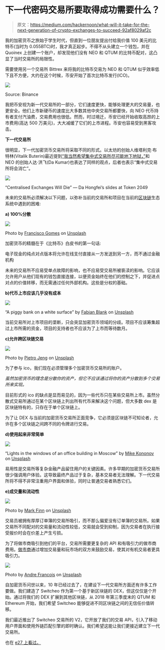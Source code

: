 # 下一代密码交易所要取得成功需要什么？

> 原文：<https://medium.com/hackernoon/what-will-it-take-for-the-next-generation-of-crypto-exchanges-to-succeed-92af8029af2c>

我的加密货币之旅始于学生时代，但直到一位朋友提出付给我价值 100 美元的比特币(当时为 0.055BTC)时，我才真正起步。不得不从头建立一个钱包，并在 Quoinex 上创建一个账户，却发现他们没有 NEO 和 QTUM 的比特币配对，这凸显了当时交易所的局限性。

需要使用另一个交易所 Bittrex 来将我的比特币交易为 NEO 和 QTUM 似乎效率低下且不方便，大约在这个时候，币安开始了首次比特币发行(ICO)。

![](img/7f877d156e7f02e76f7313873fadb0c0.png)

Source: Binance

我把币安视为新一代交易所的一部分，它们速度更快，能够处理更大的交易量，也更安全。他们上市新硬币的速度比大多数其他中央交易所都要快，向 NEO 代币持有者支付汽油费，交易费用也很低。然而，时过境迁，币安已经开始收取高昂的上市费用(高达 500 万美元)，大大减缓了它们的上市进程。币安也容易受到黑客攻击。

**下一代交易所**

很明显，下一代加密货币交易所将采取不同的形式。以太坊的创始人维塔利克·布特林(Vitalik Buterin)最近提到[“我当然希望集中式交易所尽可能地下地狱，”](https%3A%2F%2Ftechcrunch.com%2F2018%2F07%2F06%2Fvitalik-buterin-i-definitely-hope-centralized-exchanges-go-burn-in-hell-as-much-as-possible%2F)和 NEO 的创始人达·洪飞(Da Kumar)也表达了同样的观点，后者也表示“集中式交易所将会消亡”。

![](img/b33ef321c24e1f0650e6767ec6f0ad61.png)

“Centralised Exchanges Will Die” — Da Hongfei’s slides at Token 2049

未来的交易所必须解决以下问题，以弥补当前的交易所和项目在当前的[区块链](https://hackernoon.com/tagged/blockchain)生态系统中遇到的困难:

**a) 100%分散**

![](img/2a1656d6d2e5fa4c7c246fe03993417f.png)

Photo by [Francisco Gomes](/hackernoon/https%3A%2F%2Funsplash.com%2F%40thepip%3Futm_source%3Dmedium%26utm_medium%3Dreferral) on [Unsplash](https%3A%2F%2Funsplash.com%3Futm_source%3Dmedium%26utm_medium%3Dreferral)

加密货币的精髓在于《比特币》白皮书的第一句话:

电子现金的纯点对点版本将允许在线支付直接从一方发送到另一方，而不通过金融机构

未来的交易所不应易受单点故障的影响，也不应易受交易所被亵渎的影响。它应该允许用户从他们现有的钱包直接连接，以便资金始终在他们的控制之下，并促进点对点的价值转移，而无需通过任何外部机构。这些是分权的基础。

**b)代币上市应该几乎没有成本**

![](img/4f5a07c9225814d1792a666bce8aa591.png)

“A piggy bank on a white surface” by [Fabian Blank](/hackernoon/https%3A%2F%2Funsplash.com%2F%40blankerwahnsinn%3Futm_source%3Dmedium%26utm_medium%3Dreferral) on [Unsplash](https%3A%2F%2Funsplash.com%3Futm_source%3Dmedium%26utm_medium%3Dreferral)

当前交易所对上市项目的垄断，只会突显加密货币领域的分歧。项目不应该筹集超过上市所需的资金，项目的支持者也不应该为了上市而等待数月。

**c)允许跨区块链交易**

![](img/18878c47f8d25e5cf9b9510080072f6c.png)

Photo by [Pietro Jeng](/hackernoon/https%3A%2F%2Funsplash.com%2F%40pietrozj%3Futm_source%3Dmedium%26utm_medium%3Dreferral) on [Unsplash](https%3A%2F%2Funsplash.com%3Futm_source%3Dmedium%26utm_medium%3Dreferral)

为了参与 ico，我们现在必须管理多个加密货币交易所的账户。

*虽然加密货币的理念是分散你的资产，但它不应该通过将你的资产分散到多个交易所来实现。*

目前形式的 ico 的缺点是显而易见的，因为一些代币只在某些交易所上市。虽然分散式交易所通过在某个区块链上列出所有代币来解决这个问题，但大多数 dex 是区块链特有的，只存在于单个区块链上。

为了让 DEX 与当前的加密货币交易所正面竞争，它必须是区块链不可知论者，允许在多个区块链之间跨不同的令牌进行交易。

**d)使用起来非常简单**

![](img/1e6b91b48a6fb9de2083f0864b116a5f.png)

“Lights in the windows of an office building in Moscow” by [Mike Kononov](/hackernoon/https%3A%2F%2Funsplash.com%2F%40mikofilm%3Futm_source%3Dmedium%26utm_medium%3Dreferral) on [Unsplash](https%3A%2F%2Funsplash.com%3Futm_source%3Dmedium%26utm_medium%3Dreferral)

易用性是交易所等复杂金融产品留住用户的关键因素。许多早期的加密货币交易所很少强调用户体验。这导致最终产品过于复杂，基本交易者无法理解。下一代交易所将不得不非常注重用户界面和体验，同时让普通交易者熟悉它们。

**e)成交量和流动性**

![](img/7eedbe238b3390e9f65a5628b73e0aca.png)

Photo by [Mark Finn](/hackernoon/https%3A%2F%2Funsplash.com%2F%40mrkfn%3Futm_source%3Dmedium%26utm_medium%3Dreferral) on [Unsplash](https%3A%2F%2Funsplash.com%3Futm_source%3Dmedium%26utm_medium%3Dreferral)

交易员被拥有厚厚订单簿的交易所吸引，而不那么偏爱没有订单簿的交易所。如果交易所不同配对的交易量和流动性较低，交易就会受到抑制，因为交易者在执行接受报价时会在价差上产生亏损。

为了将做市商吸引到他们的平台，交易所需要更复杂的 API 和有吸引力的做市商费用。[做市商](https%3A%2F%2Fwww.investopedia.com%2Fterms%2Fm%2Fmarketmaker.asp)通过增加交易量和玩市场的双方来鼓励交易，使其对有机交易者更具吸引力。

![](img/2e45a81eccff7b8d0eaefae66a7a2080.png)

Photo by [Andre Francois](/hackernoon/https%3A%2F%2Funsplash.com%2F%40silverhousehd%3Futm_source%3Dmedium%26utm_medium%3Dreferral) on [Unsplash](https%3A%2F%2Funsplash.com%3Futm_source%3Dmedium%26utm_medium%3Dreferral)

自加密货币问世以来，10 年已经过去了，在建设下一代交易所方面还有许多工作要做。我们建造了 Switcheo 作为第一个基于新区块链的 DEX，但这仅仅是个开始。通过将我们的 DEX 扩展到其他区块链，从 2018 年第三季度末的 QTUM 和 Ethereum 开始，我们希望 Switcheo 能够促进不同区块链之间的无信任价值转移。

我们最近推出了 Switcheo 交易所的 V2，它开放了我们的交易 API，引入了移动用户界面和使用外链匹配引擎的即时确认。我们希望这能让我们更接近建立下一代交易所。

也在 [e27 上看过。](https://e27.co/will-take-next-generation-crypto-exchanges-succeed-5-must-features-20180806/)